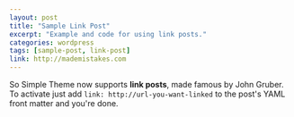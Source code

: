 ```yaml
---
layout: post
title: "Sample Link Post"
excerpt: "Example and code for using link posts."
categories: wordpress
tags: [sample-post, link-post]
link: http://mademistakes.com
---
```


So Simple Theme now supports **link posts**, made famous by John Gruber. To activate just add `link: http://url-you-want-linked` to the post's YAML front matter and you're done.
